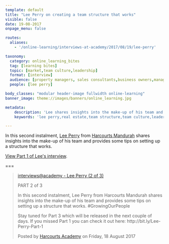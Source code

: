 ```yaml
---
template: default
title: "Lee Perry on creating a team structure that works"
visible: false
date: 19-08-2017
onpage_menu: false

routes:
  aliases:
    - '/online-learning/interviews-at-academy/2017/08/19/lee-perry'

taxonomy:
  category: online_learning_bites
  tag: [learning bites]
  topic: [market,team culture,leadership]
  format: [interview]
  audience: [property managers, sales consultants,business owners,managers]
  people: [lee perry]

body_classes: "modular header-image fullwidth online-learning"
banner_image: theme://images/banners/online_learning.jpg

metadata:
    description: 'Lee shares insights into the make-up of his team and provides some tips on setting up a structure that works.'
    keywords: 'lee perry,real estate,team structure,team culture,leadership,harcourts'

---
```


In this second instalment, [Lee Perry](https://www.facebook.com/lee.perry.73/) from [Harcourts Mandurah](https://www.facebook.com/harcourts.mandurah/) shares insights into the make-up of his team and provides some tips on setting up a structure that works.

[View Part 1 of Lee's interview](../../18/lee-perry).

===


  <!-- Load Facebook SDK for JavaScript -->
  <div id="fb-root"></div>
<script>(function(d, s, id) {
  var js, fjs = d.getElementsByTagName(s)[0];
  if (d.getElementById(id)) return;
  js = d.createElement(s); js.id = id;
  js.src = "//connect.facebook.net/en_GB/sdk.js#xfbml=1&version=v2.9&appId=667620916615872";
  fjs.parentNode.insertBefore(js, fjs);
}(document, 'script', 'facebook-jssdk'));</script>

<div class="fb-video" data-href="https://www.facebook.com/harcourtsacademy/videos/10154626184957676/" data-show-text="false"><blockquote cite="https://www.facebook.com/harcourtsacademy/videos/10154626184957676/" class="fb-xfbml-parse-ignore"><a href="https://www.facebook.com/harcourtsacademy/videos/10154626184957676/">interviews&#064;academy - Lee Perry (2 of 3)</a><p>PART 2 of 3</p>
<p>In this second instalment, Lee Perry from Harcourts Mandurah shares insights into the make-up of his team and provides some tips on setting up a structure that works. #GrowingOurPeople</p>
<p>Stay tuned for Part 3 which will be released in the next couple of days. If you missed Part 1 you can check it out here: http://bit.ly/Lee-Perry-Part-1</p>Posted by <a href="https://www.facebook.com/harcourtsacademy/">Harcourts Academy</a> on Friday, 18 August 2017</blockquote></div>
